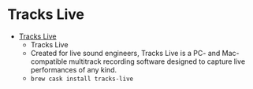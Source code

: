 # Tracks Live
- [Tracks Live](https://www.waves.com/mixers-racks/tracks-live)
  -  Tracks Live
  - Created for live sound engineers, Tracks Live is a PC- and Mac-compatible multitrack recording software designed to capture live performances of any kind.
  - `brew cask install tracks-live`
